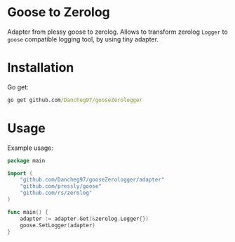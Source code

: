 # Goose to Zerolog

Adapter from plessy goose to zerolog. Allows to transform zerolog `Logger` to
`goose` compatible logging tool, by using tiny adapter.

# Installation

Go get:

```cmd
go get github.com/Dancheg97/gooseZerologger
```

# Usage

Example usage:

```go
package main

import (
	"github.com/Dancheg97/gooseZerologger/adapter"
	"github.com/pressly/goose"
	"github.com/rs/zerolog"
)

func main() {
	adapter := adapter.Get(&zerolog.Logger{})
	goose.SetLogger(adapter)
}

```
